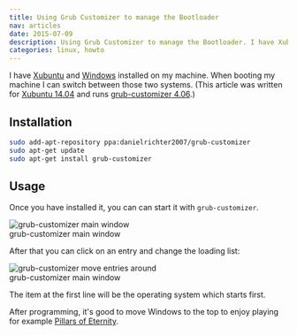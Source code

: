```yaml
---
title: Using Grub Customizer to manage the Bootloader
nav: articles
date: 2015-07-09
description: Using Grub Customizer to manage the Bootloader. I have Xubuntu and Windows installed on my machine. When booting my machine I can switch between those two systems. (This article was written for Xubuntu 14.04 and runs grub-customizer 4.06.)
categories: linux, howto
---
```


I have [Xubuntu](http://xubuntu.org/ "Xubuntu") and [Windows](http://windows.microsoft.com/en-us/windows/windows-help#windows=windows-8 "Windows") installed on my machine. When booting my machine I can switch between those two systems. (This article was written for [Xubuntu 14.04](http://xubuntu.org/news/14-04-release/ "Xubuntu 14.04") and runs [grub-customizer 4.06](https://launchpad.net/~danielrichter2007/+archive/ubuntu/grub-customizer "grub-customizer 4.06").)


## Installation

```sh
sudo add-apt-repository ppa:danielrichter2007/grub-customizer
sudo apt-get update
sudo apt-get install grub-customizer
```


## Usage

Once you have installed it, you can can start it with `grub-customizer`.


<img src="https://farm8.staticflickr.com/7779/17189896339_1a0608aee2_o_d.png" class="big center" alt="grub-customizer main window"/>
<div class="caption">grub-customizer main window</div>


After that you can click on an entry and change the loading list:


<img src="https://farm8.staticflickr.com/7666/17350222016_5178693e19_o_d.png" class="big center" alt="grub-customizer move entries around"/>
<div class="caption">grub-customizer main window</div>


The item at the first line will be the operating system which starts first.


After programming, it's good to move Windows to the top to enjoy playing for example [Pillars of Eternity](http://eternity.obsidian.net/ "Pillars of Eternity").

